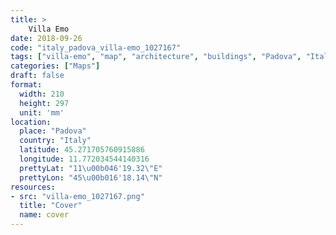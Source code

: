 ```yaml
---
title: > 
    Villa Emo
date: 2018-09-26
code: "italy_padova_villa-emo_1027167"
tags: ["villa-emo", "map", "architecture", "buildings", "Padova", "Italy"]
categories: ["Maps"]
draft: false
format:
  width: 210
  height: 297
  unit: 'mm'
location:
  place: "Padova"
  country: "Italy"
  latitude: 45.271705760915886
  longitude: 11.772034544140316
  prettyLat: "11\u00b046'19.32\"E"
  prettyLon: "45\u00b016'18.14\"N"
resources:
- src: "villa-emo_1027167.png"
  title: "Cover"
  name: cover
---
```

